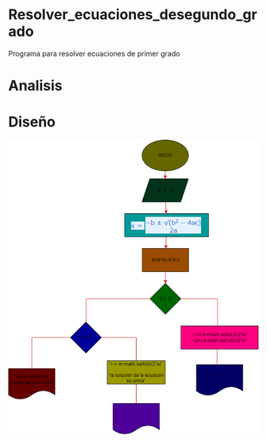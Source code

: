 # Resolver_ecuaciones_desegundo_grado
 Programa para resolver ecuaciones de primer grado

# Analisis

# Diseño

![Diagrama de flujo](diagramawin3.png "Diagrama de flujo")